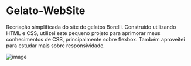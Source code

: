 # Gelato-WebSite

Recriação simplificada do site de gelatos Borelli.
Construido utilizando HTML e CSS, utilizei este pequeno projeto para aprimorar meus conhecimentos de CSS, principalmente sobre flexbox.
Também aproveitei para estudar mais sobre responsividade.


![image](https://user-images.githubusercontent.com/108371984/227740635-fe61d6f3-eccc-43d3-aefc-9c9e95f80e3c.png)
